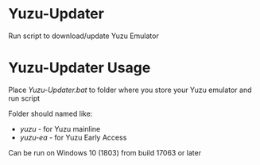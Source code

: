 # Yuzu-Updater
Run script to download/update Yuzu Emulator

# Yuzu-Updater Usage
Place _Yuzu-Updater.bat_ to folder where you store your Yuzu emulator and run script 

Folder should named like:
- _yuzu_ - for Yuzu mainline
- _yuzu-ea_ - for Yuzu Early Access 

Can be run on Windows 10 (1803) from build 17063 or later
